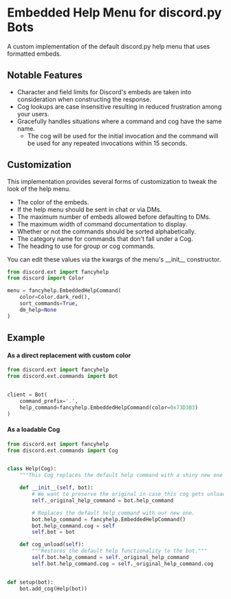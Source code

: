 # Embedded Help Menu for discord.py Bots
A custom implementation of the default discord.py help menu that uses formatted embeds.

## Notable Features

- Character and field limits for Discord's embeds are taken into consideration when constructing the response.
- Cog lookups are case insensitive resulting in reduced frustration among your users.
- Gracefully handles situations where a command and cog have the same name.
    - The cog will be used for the initial invocation and the command will be used for any repeated invocations within 15 seconds.

## Customization
This implementation provides several forms of customization to tweak the look of the help menu.

- The color of the embeds.
- If the help menu should be sent in chat or via DMs.
- The maximum number of embeds allowed before defaulting to DMs.
- The maximum width of command documentation to display.
- Whether or not the commands should be sorted alphabetically.
- The category name for commands that don't fall under a Cog.
- The heading to use for group or cog commands.

You can edit these values via the kwargs of the menu's \_\_init\_\_ constructor.
```py
from discord.ext import fancyhelp
from discord import Color

menu = fancyhelp.EmbeddedHelpCommand(
    color=Color.dark_red(),
    sort_commands=True,
    dm_help=None
)
```

## Example

#### As a direct replacement with custom color
```py
from discord.ext import fancyhelp
from discord.ext.commands import Bot


client = Bot(
    command_prefix='.',
    help_command=fancyhelp.EmbeddedHelpCommand(color=0x73D3B3)
)
```

#### As a loadable Cog
```py
from discord.ext import fancyhelp
from discord.ext.commands import Cog


class Help(Cog):
    """This Cog replaces the default help command with a shiny new one that uses embeds."""

    def __init__(self, bot):
        # We want to preserve the original in case this cog gets unloaded.
        self._original_help_command = bot.help_command

        # Replaces the default help command with our new one.
        bot.help_command = fancyhelp.EmbeddedHelpCommand()
        bot.help_command.cog = self
        self.bot = bot

    def cog_unload(self):
        """Restores the default help functionality to the bot."""
        self.bot.help_command = self._original_help_command
        self.bot.help_command.cog = self._original_help_command.cog


def setup(bot):
    bot.add_cog(Help(bot))
```
